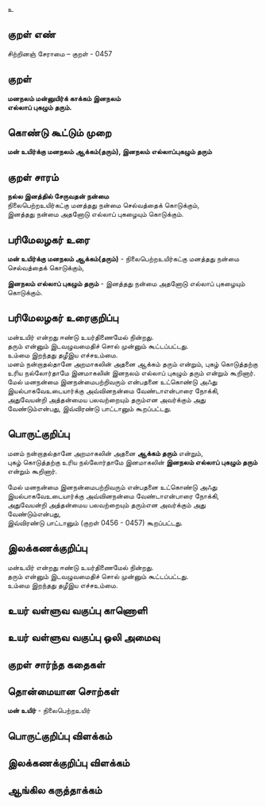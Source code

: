 உ

## குறள் எண் 

சிற்றினஞ் சேராமை – குறள் - 0457  

## குறள் 

**மனநலம் மன்னுயிர்க் காக்கம் இனநலம்  
எல்லாப் புகழும் தரும்.**

## கொண்டு கூட்டும் முறை

**மன் உயிர்க்கு மனநலம் ஆக்கம்(தரும்), இனநலம் எல்லாப்புகழும் தரும்**  

## குறள் சாரம் 
**நல்ல இனத்தில் சேருவதன் நன்மை**   
நிலைபெற்றஉயிர்கட்கு மனத்தது நன்மை செல்வத்தைக் கொடுக்கும்,   
இனத்தது நன்மை அதனோடு எல்லாப் புகழையும் கொடுக்கும்.  

## பரிமேலழகர் உரை

**மன் உயிர்க்கு மனநலம் ஆக்கம்(தரும்)** - நிலைபெற்றஉயிர்கட்கு மனத்தது நன்மை செல்வத்தைக் கொடுக்கும்,  

**இனநலம் எல்லாப் புகழும் தரும்** - இனத்தது நன்மை அதனோடு எல்லாப் புகழையும் கொடுக்கும். 

## பரிமேலழகர் உரைகுறிப்பு   

மன்உயிர் என்றது ஈண்டு உயர்திணைமேல் நின்றது.  
தரும் என்னும் இடவழுவமைதிச் சொல் முன்னும் கூட்டப்பட்டது.  
உம்மை இறந்தது தழீஇய எச்சஉம்மை.  
மனம் நன்றாதல்தானே அறமாகலின் அதனை ஆக்கம் தரும் என்றும், புகழ் கொடுத்தற்கு உரிய நல்லோர்தாமே இனமாகலின் இனநலம் எல்லாப் புகழும் தரும் என்றும் கூறினார்.   
மேல் மனநன்மை இனநன்மைபற்றிவரும் என்பதனை உட்கொண்டு அஃது இயல்பாகவேஉடையார்க்கு அவ்வினநன்மை வேண்டாஎன்பாரை நோக்கி, அதுவேயன்றி அத்தன்மைய பலவற்றையும் தரும்என அவர்க்கும் அது வேண்டும்என்பது, இவ்விரண்டு பாட்டானும் கூறப்பட்டது.    

## பொருட்குறிப்பு 
 
மனம் நன்றாதல்தானே அறமாகலின் அதனை **ஆக்கம் தரும்** என்றும்,  
புகழ் கொடுத்தற்கு உரிய நல்லோர்தாமே இனமாகலின் **இனநலம் எல்லாப் புகழும் தரும்** என்றும் கூறினார்.     

மேல் மனநன்மை இனநன்மைபற்றிவரும் என்பதனை உட்கொண்டு அஃது இயல்பாகவேஉடையார்க்கு அவ்வினநன்மை வேண்டாஎன்பாரை நோக்கி,  
அதுவேயன்றி அத்தன்மைய பலவற்றையும் தரும்என அவர்க்கும் அது வேண்டும்என்பது,  
இவ்விரண்டு பாட்டானும் (குறள் 0456 - 0457)  கூறப்பட்டது.    

## இலக்கணக்குறிப்பு  


மன்உயிர் என்றது ஈண்டு உயர்திணைமேல் நின்றது.  
தரும் என்னும் இடவழுவமைதிச் சொல் முன்னும் கூட்டப்பட்டது.  
உம்மை இறந்தது தழீஇய எச்சஉம்மை.   

## உயர் வள்ளுவ வகுப்பு காணொளி


## உயர் வள்ளுவ வகுப்பு ஒலி அமைவு 

 
## குறள் சார்ந்த கதைகள் 


## தொன்மையான சொற்கள்

**மன் உயிர்** - நிலைபெற்றஉயிர்  

## பொருட்குறிப்பு விளக்கம்


## இலக்கணக்குறிப்பு விளக்கம்


## ஆங்கில கருத்தாக்கம் 



